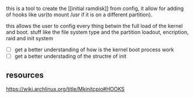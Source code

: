 this is a tool to create the [[initial ramdisk]] from config, it allow for adding of hooks like usr(to mount /usr if it is on a different partition).

this allows the user to config every thing betwin the full load of the kernel and boot.
stuff like the file system type and the partition loadout, encription, raid and init system


- [ ] get a better understanding of how is the kernel boot process work
- [ ] get a better understading of the structre of init
## resources 
https://wiki.archlinux.org/title/Mkinitcpio#HOOKS
